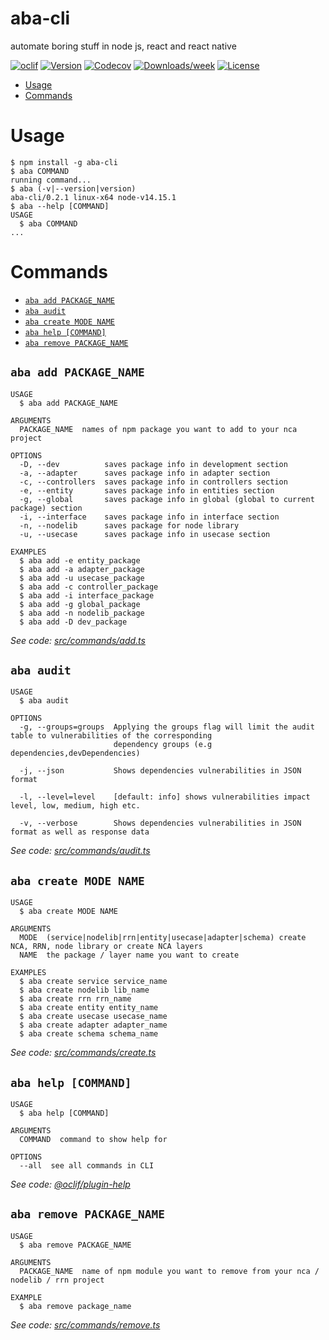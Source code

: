 aba-cli
=======

automate boring stuff in node js, react and react native

[![oclif](https://img.shields.io/badge/cli-oclif-brightgreen.svg)](https://oclif.io)
[![Version](https://img.shields.io/npm/v/aba-cli.svg)](https://npmjs.org/package/aba-cli)
[![Codecov](https://codecov.io/gh/eyousefifar/aba-cli/branch/master/graph/badge.svg)](https://codecov.io/gh/eyousefifar/aba-cli)
[![Downloads/week](https://img.shields.io/npm/dw/aba-cli.svg)](https://npmjs.org/package/aba-cli)
[![License](https://img.shields.io/npm/l/aba-cli.svg)](https://github.com/eyousefifar/aba-cli/blob/master/package.json)

<!-- toc -->
* [Usage](#usage)
* [Commands](#commands)
<!-- tocstop -->
# Usage
<!-- usage -->
```sh-session
$ npm install -g aba-cli
$ aba COMMAND
running command...
$ aba (-v|--version|version)
aba-cli/0.2.1 linux-x64 node-v14.15.1
$ aba --help [COMMAND]
USAGE
  $ aba COMMAND
...
```
<!-- usagestop -->
# Commands
<!-- commands -->
* [`aba add PACKAGE_NAME`](#aba-add-package_name)
* [`aba audit`](#aba-audit)
* [`aba create MODE NAME`](#aba-create-mode-name)
* [`aba help [COMMAND]`](#aba-help-command)
* [`aba remove PACKAGE_NAME`](#aba-remove-package_name)

## `aba add PACKAGE_NAME`

```
USAGE
  $ aba add PACKAGE_NAME

ARGUMENTS
  PACKAGE_NAME  names of npm package you want to add to your nca project

OPTIONS
  -D, --dev          saves package info in development section
  -a, --adapter      saves package info in adapter section
  -c, --controllers  saves package info in controllers section
  -e, --entity       saves package info in entities section
  -g, --global       saves package info in global (global to current package) section
  -i, --interface    saves package info in interface section
  -n, --nodelib      saves package for node library
  -u, --usecase      saves package info in usecase section

EXAMPLES
  $ aba add -e entity_package
  $ aba add -a adapter_package
  $ aba add -u usecase_package
  $ aba add -c controller_package
  $ aba add -i interface_package
  $ aba add -g global_package
  $ aba add -n nodelib_package
  $ aba add -D dev_package
```

_See code: [src/commands/add.ts](https://github.com/eyousefifar/aba-cli/blob/v0.2.1/src/commands/add.ts)_

## `aba audit`

```
USAGE
  $ aba audit

OPTIONS
  -g, --groups=groups  Applying the groups flag will limit the audit table to vulnerabilities of the corresponding
                       dependency groups (e.g dependencies,devDependencies)

  -j, --json           Shows dependencies vulnerabilities in JSON format

  -l, --level=level    [default: info] shows vulnerabilities impact level, low, medium, high etc.

  -v, --verbose        Shows dependencies vulnerabilities in JSON format as well as response data
```

_See code: [src/commands/audit.ts](https://github.com/eyousefifar/aba-cli/blob/v0.2.1/src/commands/audit.ts)_

## `aba create MODE NAME`

```
USAGE
  $ aba create MODE NAME

ARGUMENTS
  MODE  (service|nodelib|rrn|entity|usecase|adapter|schema) create NCA, RRN, node library or create NCA layers
  NAME  the package / layer name you want to create

EXAMPLES
  $ aba create service service_name
  $ aba create nodelib lib_name
  $ aba create rrn rrn_name
  $ aba create entity entity_name
  $ aba create usecase usecase_name
  $ aba create adapter adapter_name
  $ aba create schema schema_name
```

_See code: [src/commands/create.ts](https://github.com/eyousefifar/aba-cli/blob/v0.2.1/src/commands/create.ts)_

## `aba help [COMMAND]`

```
USAGE
  $ aba help [COMMAND]

ARGUMENTS
  COMMAND  command to show help for

OPTIONS
  --all  see all commands in CLI
```

_See code: [@oclif/plugin-help](https://github.com/oclif/plugin-help/blob/v3.2.0/src/commands/help.ts)_

## `aba remove PACKAGE_NAME`

```
USAGE
  $ aba remove PACKAGE_NAME

ARGUMENTS
  PACKAGE_NAME  name of npm module you want to remove from your nca / nodelib / rrn project

EXAMPLE
  $ aba remove package_name
```

_See code: [src/commands/remove.ts](https://github.com/eyousefifar/aba-cli/blob/v0.2.1/src/commands/remove.ts)_
<!-- commandsstop -->
